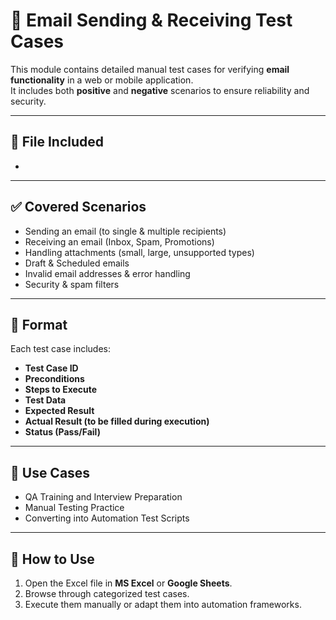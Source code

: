 # 📧 Email Sending & Receiving Test Cases

This module contains detailed manual test cases for verifying **email functionality** in a web or mobile application.  
It includes both **positive** and **negative** scenarios to ensure reliability and security.

---

## 📂 File Included
- 

---

## ✅ Covered Scenarios
- Sending an email (to single & multiple recipients)  
- Receiving an email (Inbox, Spam, Promotions)  
- Handling attachments (small, large, unsupported types)  
- Draft & Scheduled emails  
- Invalid email addresses & error handling  
- Security & spam filters  

---

## 📝 Format
Each test case includes:
- **Test Case ID**
- **Preconditions**
- **Steps to Execute**
- **Test Data**
- **Expected Result**
- **Actual Result (to be filled during execution)**
- **Status (Pass/Fail)**

---

## 🎯 Use Cases
- QA Training and Interview Preparation  
- Manual Testing Practice  
- Converting into Automation Test Scripts  

---

## 📖 How to Use
1. Open the Excel file in **MS Excel** or **Google Sheets**.  
2. Browse through categorized test cases.  
3. Execute them manually or adapt them into automation frameworks.  
